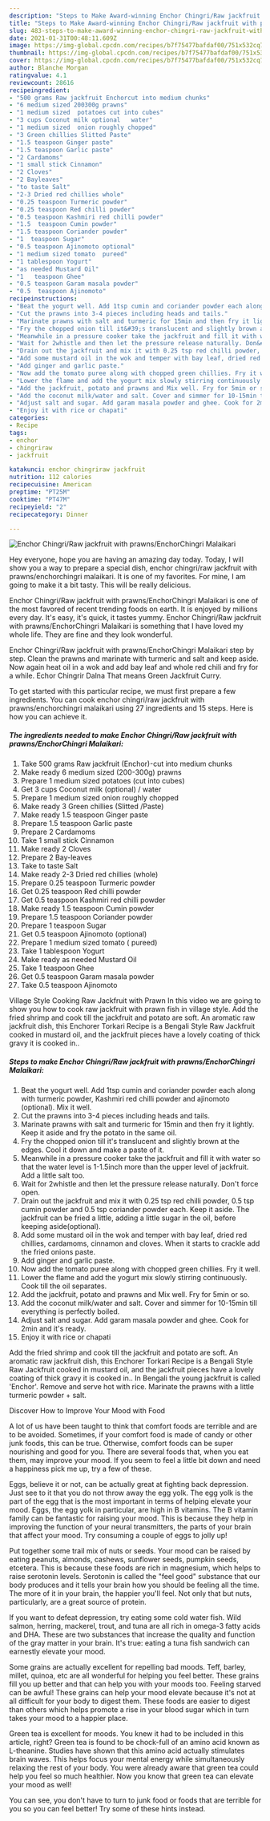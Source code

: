 ```yaml
---
description: "Steps to Make Award-winning Enchor Chingri/Raw jackfruit with prawns/EnchorChingri Malaikari"
title: "Steps to Make Award-winning Enchor Chingri/Raw jackfruit with prawns/EnchorChingri Malaikari"
slug: 483-steps-to-make-award-winning-enchor-chingri-raw-jackfruit-with-prawns-enchorchingri-malaikari
date: 2021-01-31T00:48:11.609Z
image: https://img-global.cpcdn.com/recipes/b7f75477bafdaf00/751x532cq70/enchor-chingriraw-jackfruit-with-prawnsenchorchingri-malaikari-recipe-main-photo.jpg
thumbnail: https://img-global.cpcdn.com/recipes/b7f75477bafdaf00/751x532cq70/enchor-chingriraw-jackfruit-with-prawnsenchorchingri-malaikari-recipe-main-photo.jpg
cover: https://img-global.cpcdn.com/recipes/b7f75477bafdaf00/751x532cq70/enchor-chingriraw-jackfruit-with-prawnsenchorchingri-malaikari-recipe-main-photo.jpg
author: Blanche Morgan
ratingvalue: 4.1
reviewcount: 28616
recipeingredient:
- "500 grams Raw jackfruit Enchorcut into medium chunks"
- "6 medium sized 200300g prawns"
- "1 medium sized  potatoes cut into cubes"
- "3 cups Coconut milk optional   water"
- "1 medium sized  onion roughly chopped"
- "3 Green chillies Slitted Paste"
- "1.5 teaspoon Ginger paste"
- "1.5 teaspoon Garlic paste"
- "2 Cardamoms"
- "1 small stick Cinnamon"
- "2 Cloves"
- "2 Bayleaves"
- "to taste Salt"
- "2-3 Dried red chillies whole"
- "0.25 teaspoon Turmeric powder"
- "0.25 teaspoon Red chilli powder"
- "0.5 teaspoon Kashmiri red chilli powder"
- "1.5  teaspoon Cumin powder"
- "1.5 teaspoon Coriander powder"
- "1  teaspoon Sugar"
- "0.5 teaspoon Ajinomoto optional"
- "1 medium sized tomato  pureed"
- "1 tablespoon Yogurt"
- "as needed Mustard Oil"
- "1   teaspoon Ghee"
- "0.5 teaspoon Garam masala powder"
- "0.5  teaspoon Ajinomoto"
recipeinstructions:
- "Beat the yogurt well. Add 1tsp cumin and coriander powder each along with turmeric powder, Kashmiri red chilli powder and ajinomoto (optional). Mix it well."
- "Cut the prawns into 3-4 pieces including heads and tails."
- "Marinate prawns with salt and turmeric for 15min and then fry it lightly. Keep it aside and fry the potato in the same oil."
- "Fry the chopped onion till it&#39;s translucent and slightly brown at the edges. Cool it down and make a paste of it."
- "Meanwhile in a pressure cooker take the jackfruit and fill it with water so that the water level is 1-1.5inch more than the upper level of jackfruit. Add a little salt too."
- "Wait for 2whistle and then let the pressure release naturally. Don&#39;t force open."
- "Drain out the jackfruit and mix it with 0.25 tsp red chilli powder, 0.5 tsp cumin powder and 0.5 tsp coriander powder each. Keep it aside. The jackfruit can be fried a little, adding a little sugar in the oil, before keeping aside(optional)."
- "Add some mustard oil in the wok and temper with bay leaf, dried red chillies, cardamoms, cinnamon and cloves. When it starts to crackle add the fried onions paste."
- "Add ginger and garlic paste."
- "Now add the tomato puree along with chopped green chillies. Fry it well."
- "Lower the flame and add the yogurt mix slowly stirring continuously. Cook till the oil separates."
- "Add the jackfruit, potato and prawns and Mix well. Fry for 5min or so."
- "Add the coconut milk/water and salt. Cover and simmer for 10-15min till everything is perfectly boiled."
- "Adjust salt and sugar. Add garam masala powder and ghee. Cook for 2min and it&#39;s ready."
- "Enjoy it with rice or chapati"
categories:
- Recipe
tags:
- enchor
- chingriraw
- jackfruit

katakunci: enchor chingriraw jackfruit 
nutrition: 112 calories
recipecuisine: American
preptime: "PT25M"
cooktime: "PT47M"
recipeyield: "2"
recipecategory: Dinner

---
```



![Enchor Chingri/Raw jackfruit with prawns/EnchorChingri Malaikari](https://img-global.cpcdn.com/recipes/b7f75477bafdaf00/751x532cq70/enchor-chingriraw-jackfruit-with-prawnsenchorchingri-malaikari-recipe-main-photo.jpg)

Hey everyone, hope you are having an amazing day today. Today, I will show you a way to prepare a special dish, enchor chingri/raw jackfruit with prawns/enchorchingri malaikari. It is one of my favorites. For mine, I am going to make it a bit tasty. This will be really delicious.

Enchor Chingri/Raw jackfruit with prawns/EnchorChingri Malaikari is one of the most favored of recent trending foods on earth. It is enjoyed by millions every day. It's easy, it's quick, it tastes yummy. Enchor Chingri/Raw jackfruit with prawns/EnchorChingri Malaikari is something that I have loved my whole life. They are fine and they look wonderful.

Enchor Chingri/Raw jackfruit with prawns/EnchorChingri Malaikari step by step. Clean the prawns and marinate with turmeric and salt and keep aside. Now again heat oil in a wok and add bay leaf and whole red chili and fry for a while. Echor Chingrir Dalna That means Green Jackfruit Curry.


To get started with this particular recipe, we must first prepare a few ingredients. You can cook enchor chingri/raw jackfruit with prawns/enchorchingri malaikari using 27 ingredients and 15 steps. Here is how you can achieve it.

<!--inarticleads1-->

##### The ingredients needed to make Enchor Chingri/Raw jackfruit with prawns/EnchorChingri Malaikari:

1. Take 500 grams Raw jackfruit (Enchor)-cut into medium chunks
1. Make ready 6 medium sized (200-300g) prawns
1. Prepare 1 medium sized  potatoes (cut into cubes)
1. Get 3 cups Coconut milk (optional)  / water
1. Prepare 1 medium sized  onion roughly chopped
1. Make ready 3 Green chillies (Slitted /Paste)
1. Make ready 1.5 teaspoon Ginger paste
1. Prepare 1.5 teaspoon Garlic paste
1. Prepare 2 Cardamoms
1. Take 1 small stick Cinnamon
1. Make ready 2 Cloves
1. Prepare 2 Bay-leaves
1. Take to taste Salt
1. Make ready 2-3 Dried red chillies (whole)
1. Prepare 0.25 teaspoon Turmeric powder
1. Get 0.25 teaspoon Red chilli powder
1. Get 0.5 teaspoon Kashmiri red chilli powder
1. Make ready 1.5  teaspoon Cumin powder
1. Prepare 1.5 teaspoon Coriander powder
1. Prepare 1  teaspoon Sugar
1. Get 0.5 teaspoon Ajinomoto (optional)
1. Prepare 1 medium sized tomato ( pureed)
1. Take 1 tablespoon Yogurt
1. Make ready as needed Mustard Oil
1. Take 1   teaspoon Ghee
1. Get 0.5 teaspoon Garam masala powder
1. Take 0.5  teaspoon Ajinomoto


Village Style Cooking Raw Jackfruit with Prawn In this video we are going to show you how to cook raw jackfruit with prawn fish in village style. Add the fried shrimp and cook till the jackfruit and potato are soft. An aromatic raw jackfruit dish, this Enchorer Torkari Recipe is a Bengali Style Raw Jackfruit cooked in mustard oil, and the jackfruit pieces have a lovely coating of thick gravy it is cooked in.. 

<!--inarticleads2-->

##### Steps to make Enchor Chingri/Raw jackfruit with prawns/EnchorChingri Malaikari:

1. Beat the yogurt well. Add 1tsp cumin and coriander powder each along with turmeric powder, Kashmiri red chilli powder and ajinomoto (optional). Mix it well.
1. Cut the prawns into 3-4 pieces including heads and tails.
1. Marinate prawns with salt and turmeric for 15min and then fry it lightly. Keep it aside and fry the potato in the same oil.
1. Fry the chopped onion till it&#39;s translucent and slightly brown at the edges. Cool it down and make a paste of it.
1. Meanwhile in a pressure cooker take the jackfruit and fill it with water so that the water level is 1-1.5inch more than the upper level of jackfruit. Add a little salt too.
1. Wait for 2whistle and then let the pressure release naturally. Don&#39;t force open.
1. Drain out the jackfruit and mix it with 0.25 tsp red chilli powder, 0.5 tsp cumin powder and 0.5 tsp coriander powder each. Keep it aside. The jackfruit can be fried a little, adding a little sugar in the oil, before keeping aside(optional).
1. Add some mustard oil in the wok and temper with bay leaf, dried red chillies, cardamoms, cinnamon and cloves. When it starts to crackle add the fried onions paste.
1. Add ginger and garlic paste.
1. Now add the tomato puree along with chopped green chillies. Fry it well.
1. Lower the flame and add the yogurt mix slowly stirring continuously. Cook till the oil separates.
1. Add the jackfruit, potato and prawns and Mix well. Fry for 5min or so.
1. Add the coconut milk/water and salt. Cover and simmer for 10-15min till everything is perfectly boiled.
1. Adjust salt and sugar. Add garam masala powder and ghee. Cook for 2min and it&#39;s ready.
1. Enjoy it with rice or chapati


Add the fried shrimp and cook till the jackfruit and potato are soft. An aromatic raw jackfruit dish, this Enchorer Torkari Recipe is a Bengali Style Raw Jackfruit cooked in mustard oil, and the jackfruit pieces have a lovely coating of thick gravy it is cooked in.. In Bengali the young jackfruit is called &#39;Enchor&#39;. Remove and serve hot with rice. Marinate the prawns with a little turmeric powder + salt. 

Discover How to Improve Your Mood with Food


A lot of us have been taught to think that comfort foods are terrible and are to be avoided. Sometimes, if your comfort food is made of candy or other junk foods, this can be true. Otherwise, comfort foods can be super nourishing and good for you. There are several foods that, when you eat them, may improve your mood. If you seem to feel a little bit down and need a happiness pick me up, try a few of these.

Eggs, believe it or not, can be actually great at fighting back depression. Just see to it that you do not throw away the egg yolk. The egg yolk is the part of the egg that is the most important in terms of helping elevate your mood. Eggs, the egg yolk in particular, are high in B vitamins. The B vitamin family can be fantastic for raising your mood. This is because they help in improving the function of your neural transmitters, the parts of your brain that affect your mood. Try consuming a couple of eggs to jolly up!

Put together some trail mix of nuts or seeds. Your mood can be raised by eating peanuts, almonds, cashews, sunflower seeds, pumpkin seeds, etcetera. This is because these foods are rich in magnesium, which helps to raise serotonin levels. Serotonin is called the "feel good" substance that our body produces and it tells your brain how you should be feeling all the time. The more of it in your brain, the happier you'll feel. Not only that but nuts, particularly, are a great source of protein.

If you want to defeat depression, try eating some cold water fish. Wild salmon, herring, mackerel, trout, and tuna are all rich in omega-3 fatty acids and DHA. These are two substances that increase the quality and function of the gray matter in your brain. It's true: eating a tuna fish sandwich can earnestly elevate your mood. 

Some grains are actually excellent for repelling bad moods. Teff, barley, millet, quinoa, etc are all wonderful for helping you feel better. These grains fill you up better and that can help you with your moods too. Feeling starved can be awful! These grains can help your mood elevate because it's not at all difficult for your body to digest them. These foods are easier to digest than others which helps promote a rise in your blood sugar which in turn takes your mood to a happier place.

Green tea is excellent for moods. You knew it had to be included in this article, right? Green tea is found to be chock-full of an amino acid known as L-theanine. Studies have shown that this amino acid actually stimulates brain waves. This helps focus your mental energy while simultaneously relaxing the rest of your body. You were already aware that green tea could help you feel so much healthier. Now you know that green tea can elevate your mood as well!

You can see, you don't have to turn to junk food or foods that are terrible for you so you can feel better! Try  some  of  these  hints  instead.

